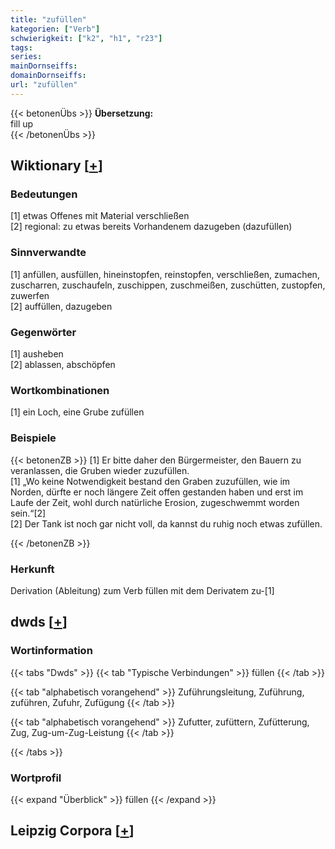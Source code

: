 ```yaml
---
title: "zufüllen"
kategorien: ["Verb"]
schwierigkeit: ["k2", "h1", "r23"]
tags:
series:
mainDornseiffs:
domainDornseiffs:
url: "zufüllen"
---
```


{{< betonenÜbs >}}
**Übersetzung:**  
fill up  
{{< /betonenÜbs >}}

## Wiktionary [[+](https://de.wiktionary.org/wiki/zufüllen)]

### Bedeutungen
[1] etwas Offenes mit Material verschließen  
[2] regional: zu etwas bereits Vorhandenem dazugeben (dazufüllen)  

### Sinnverwandte
[1] anfüllen, ausfüllen, hineinstopfen, reinstopfen, verschließen, zumachen, zuscharren, zuschaufeln, zuschippen, zuschmeißen, zuschütten, zustopfen, zuwerfen  
[2] auffüllen, dazugeben  

### Gegenwörter
[1] ausheben  
[2] ablassen, abschöpfen  

### Wortkombinationen
[1] ein Loch, eine Grube zufüllen  

### Beispiele
{{< betonenZB >}}
[1] Er bitte daher den Bürgermeister, den Bauern zu veranlassen, die Gruben wieder zuzufüllen.  
[1] „Wo keine Notwendigkeit bestand den Graben zuzufüllen, wie im Norden, dürfte er noch längere Zeit offen gestanden haben und erst im Laufe der Zeit, wohl durch natürliche Erosion, zugeschwemmt worden sein.“[2]  
[2] Der Tank ist noch gar nicht voll, da kannst du ruhig noch etwas zufüllen.  

{{< /betonenZB >}}
### Herkunft
Derivation (Ableitung) zum Verb füllen mit dem Derivatem zu-[1]  



## dwds [[+](https://www.dwds.de/wb/zufüllen)]

### Wortinformation
{{< tabs "Dwds" >}}
{{< tab "Typische Verbindungen" >}}
füllen
{{< /tab >}}

{{< tab "alphabetisch vorangehend" >}}
Zuführungsleitung, Zuführung, zuführen, Zufuhr, Zufügung
{{< /tab >}}

{{< tab "alphabetisch vorangehend" >}}
Zufutter, zufüttern, Zufütterung, Zug, Zug-um-Zug-Leistung
{{< /tab >}}

{{< /tabs >}}

### Wortprofil
{{< expand "Überblick" >}} füllen {{< /expand >}}

## Leipzig Corpora [[+](https://corpora.uni-leipzig.de/en/res?word=zufüllen&corpusId=deu_newscrawl-public_2018)]

